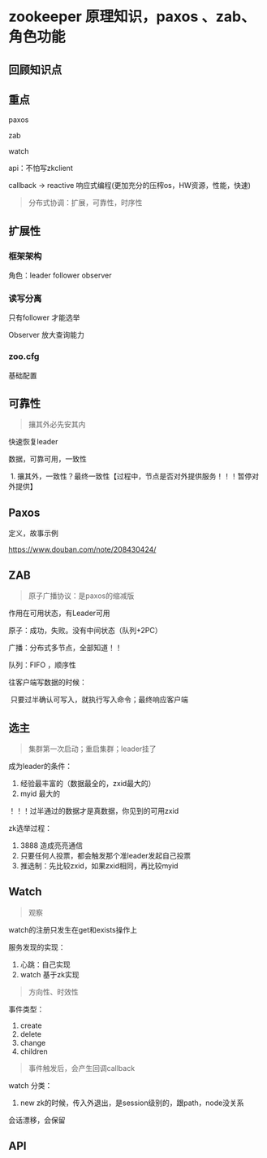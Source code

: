 # zookeeper 原理知识，paxos 、zab、角色功能



## 回顾知识点











## 重点

paxos

zab

watch

api：不怕写zkclient

callback -> reactive 响应式编程(更加充分的压榨os，HW资源，性能，快速)



> 分布式协调：扩展，可靠性，时序性

## 扩展性

### 框架架构

角色：leader follower observer

### 读写分离

只有follower 才能选举

Observer 放大查询能力

### zoo.cfg

基础配置



## 可靠性

> 攘其外必先安其内

快速恢复leader

数据，可靠可用，一致性

​	1. 攘其外，一致性？最终一致性【过程中，节点是否对外提供服务！！！暂停对外提供】





## Paxos

定义，故事示例



https://www.douban.com/note/208430424/



## ZAB

> 原子广播协议：是paxos的缩减版

作用在可用状态，有Leader可用

原子：成功，失败。没有中间状态（队列+2PC）

广播：分布式多节点，全部知道！！

队列：FIFO ，顺序性



往客户端写数据的时候：

​		只要过半确认可写入，就执行写入命令；最终响应客户端





## 选主

> 集群第一次启动；重启集群；leader挂了

成为leader的条件：

1. 经验最丰富的（数据最全的，zxid最大的）
2. myid 最大的

！！！过半通过的数据才是真数据，你见到的可用zxid



zk选举过程：

1. 3888 造成亮亮通信
2. 只要任何人投票，都会触发那个准leader发起自己投票
3. 推选制：先比较zxid，如果zxid相同，再比较myid



## Watch

> 观察

watch的注册只发生在get和exists操作上



服务发现的实现：

1. 心跳：自己实现
2. watch 基于zk实现

> 方向性、时效性

事件类型：

1. create
2. delete
3. change
4. children

> 事件触发后，会产生回调callback



watch 分类：

1. new zk的时候，传入外退出，是session级别的，跟path，node没关系





会话漂移，会保留

## API








